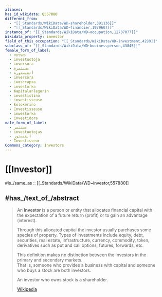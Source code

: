 ```yaml
---
aliases:
has_id_wikidata: Q557880
different_from:
  - "[[_Standards/WikiData/WD~shareholder,381136]]"
  - "[[_Standards/WikiData/WD~financier,1979607]]"
instance_of: "[[_Standards/WikiData/WD~occupation,12737077]]"
Wikidata_property: investor
field_of_this_occupation: "[[_Standards/WikiData/WD~investment,4290]]"
subclass_of: "[[_Standards/WikiData/WD~businessperson,43845]]"
female_form_of_label:
  - משקיעה
  - investuotoja
  - inversora
  - مستثمرة
  - أنڤيستورة
  - inversora
  - інвэстарка
  - investorka
  - Kapitalanlegerin
  - investistino
  - investisseuse
  - kolokerino
  - Investisseuse
  - inwestorka
  - investidora
male_form_of_label:
  - مستثمر
  - investuotojas
  - أنڤيستور
  - Investisseur
Commons_category: Investors
---
```


# [[Investor]] 

#is_/same_as :: [[_Standards/WikiData/WD~investor,557880]] 

## #has_/text_of_/abstract 

> An **Investor** is a person or entity that allocates financial capital 
> with the expectation of a future return (profit) or to gain an advantage (interest). 
> 
> Through this allocated capital the investor usually purchases some species of property. 
> Types of investments include equity, debt, securities, real estate, infrastructure, currency, commodity, token, derivatives such as put and call options, futures, forwards, etc. 
> 
> This definition makes no distinction between the investors in the primary and secondary markets.  
> That is, someone who provides a business with capital 
> and someone who buys a stock are both investors.  
> 
> An investor who owns stock is a shareholder.
>
> [Wikipedia](https://en.wikipedia.org/wiki/Investor) 

